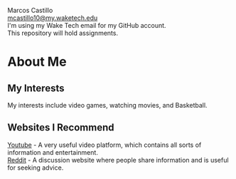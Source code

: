Marcos Castillo  
mcastillo10@my.waketech.edu  
I'm using my Wake Tech email for my GitHub account.  
This repository will hold assignments.

# About Me
## My Interests
My interests include video games, watching movies, and Basketball.
## Websites I Recommend
[Youtube](https://www.youtube.com/) - A very useful video platform, which contains all sorts of information and entertainment.  
[Reddit](https://www.reddit.com/) - A discussion website where people share information and is useful for seeking advice.